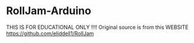 # RollJam-Arduino
THIS IS FOR EDUCATIONAL ONLY !!!!
Original source is from this WEBSITE https://github.com/eliddell1/RollJam
